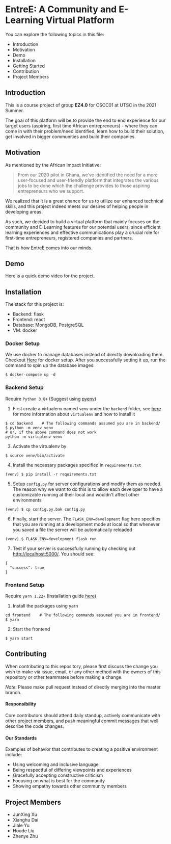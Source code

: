 # EntreE: A Community and E-Learning Virtual Platform
You can explore the following topics in this file:
- Introduction
- Motivation
- Demo
- Installation
- Getting Started
- Contribution
- Project Members

## Introduction
This is a course project of group **EZ4.0** for CSCC01 at UTSC in the 2021 Summer.

The goal of this platform will be to provide the end to end experience for our target users (aspiring, first time
African entrepreneurs) - where they can come in with their problem/need identified, learn how to build
their solution, get involved in bigger communities and build their companies.

## Motivation
As mentioned by the African Impact Initiative:
> From our 2020 pilot in Ghana, we’ve identified the need for a more user-focused and user-friendly
platform that integrates the various jobs to be done which the challenge provides to those aspiring entrepreneurs who we
support.

We realized that it is a great chance for us to utilize our enhanced technical skills, and this project indeed meets our desires of helping people in developing areas.

As such, we decided to build a virtual platform that mainly focuses on the community and E-Learning features for our potential users, since efficient learning experiences and effective communications play a crucial role for first-time entrepreneurs, registered companies and partners.

That is how EntreE comes into our minds.

## Demo
Here is a quick demo video for the project.

## Installation
The stack for this project is:
- Backend: flask
- Frontend: react
- Database: MongoDB, PostgreSQL
- VM: docker

### Docker Setup
We use docker to manage databases instead of directly downloading them. Checkout [Here](https://docs.docker.com/get-started/) for docker setup. After you successfully setting it up, run the command to spin up the database images:
```
$ docker-compose up -d
```

### Backend Setup
Require `Python 3.8+` (Suggest using [pyenv](https://github.com/pyenv/pyenv))

1. First create a virtualenv named `venv` under the `backend` folder, see [here](https://virtualenv.pypa.io/en/latest/installation.html) for more information about `virtualenv` and how to install it
```
$ cd backend    # The following commands assumed you are in backend/
$ python -m venv venv
# or, if the above command does not work
python -m virtualenv venv
```

3. Activate the virtualenv by
```
$ source venv/bin/activate
```

4. Install the necessary packages specified in `requirements.txt`
```
(venv) $ pip install -r requirements.txt
```

5. Setup `config.py` for server configurations and modify them as needed. The reason why we want to do this is to allow each developer to have a customizable running at their local and wouldn't affect other environments
```
(venv) $ cp config.py.bak config.py
```

6. Finally, start the server. The `FLASK_ENV=development` flag here specifies that you are running at a development mode at local so that whenever you saved a file the server will be automatically reloaded
```
(venv) $ FLASK_ENV=development flask run
```

7. Test if your server is successfully running by checking out [http://localhost:5000/](http://localhost:5000/). You should see:
```
{
  "success": true
}
```

### Frontend Setup
Require `yarn 1.22+` (Installation guide [here](https://classic.yarnpkg.com/en/docs/install/#mac-stable))

1. Install the packages using yarn
```
cd frontend    # The following commands assumed you are in frontend/
$ yarn
```

2. Start the frontend
```
$ yarn start
```

## Contributing
When contributing to this repository, please first discuss the change you wish to make via issue, email, or any other method with the owners of this repository or other teammates before making a change.

*Note*: Please make pull request instead of directly merging into the master branch.

#### Responsibility
Core contributors should attend daily standup, actively communicate with other project members, and push meaningful commit messages that well describe the code changes.

#### Our Standards
Examples of behavior that contributes to creating a positive environment
include:

* Using welcoming and inclusive language
* Being respectful of differing viewpoints and experiences
* Gracefully accepting constructive criticism
* Focusing on what is best for the community
* Showing empathy towards other community members


## Project Members
- JunXing Xu
- Xianghu Dai
- Jiale Yu
- Houde Liu
- Zhenye Zhu
